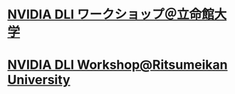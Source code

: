 # <a href="./JPN/README.md" target="_blank">NVIDIA DLI ワークショップ＠立命館大学</a>
# <a href="./ENG/README.md" target="_blank">NVIDIA DLI Workshop@Ritsumeikan University</a>
